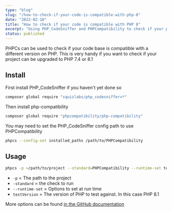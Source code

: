 ```yaml
---
type: "blog"
slug: "/how-to-check-if-your-code-is-compatible-with-php-8"
date: "2022-02-10"
title: "How to check if your code is compatible with PHP 8"
excerpt: "Using PHP_CodeSniffer and PHPCompatibility to check if your project can be upgraded to a different version of PHP"
status: published
---
```


PHPCs can be used to check if your code base is compatible with a different version on PHP. This is very handy if you want to check if your project can be upgraded to PHP 7.4 or 8.1

## Install

First install PHP_CodeSniffer if you haven't yet done so

```bash
composer global require "squizlabs/php_codesniffer=*"
```

Then install php-compatibility

```bash
composer global require "phpcompatibility/php-compatibility"
```

You may need to set the PHP_CodeSniffer config path to use PHPCompatibility

```bash
phpcs --config-set installed_paths /path/to/PHPCompatibility
```

## Usage

```bash
phpcs -p ~/path/to/project --standard=PHPCompatibility --runtime-set testVersion 8.1
```

- `-p` = The path to the project
- `-standard` = the check to run
- `--runtime-set` = Options to set at run time
- `testVersion` = The version of PHP to test against. In this case PHP 8.1


More options can be found [in the GitHub documentation](https://github.com/PHPCompatibility/PHPCompatibility#installation-in-a-composer-project-method-1)
